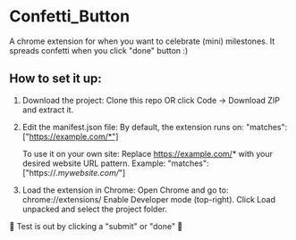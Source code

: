 # Confetti_Button
A chrome extension for when you want to celebrate (mini) milestones. It spreads confetti when you click "done" button :)

## How to set it up:
1. Download the project:
   Clone this repo OR click Code → Download ZIP and extract it.

3. Edit the manifest.json file:
   By default, the extension runs on: "matches": ["https://example.com/*"]

   To use it on your own site:
   Replace https://example.com/* with your desired website URL pattern.
   Example: "matches": ["https://*.mywebsite.com/*"]
   
4. Load the extension in Chrome:
   Open Chrome and go to: chrome://extensions/
   Enable Developer mode (top-right).
   Click Load unpacked and select the project folder.

🎉 Test is out by clicking a "submit" or "done" 🎉
